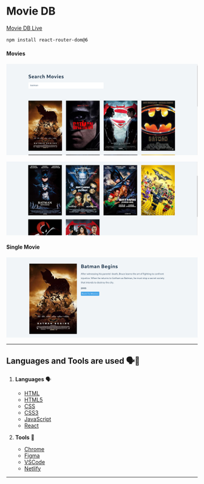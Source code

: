 # Movie DB

[Movie DB Live](https://react-movies-db-project.netlify.app/)

```sh
npm install react-router-dom@6
```

#### Movies

![alt text](./Screenshots/image.png)

![alt text](./Screenshots/image-1.png)

#### Single Movie

![alt text](./Screenshots/image-2.png)

---

## Languages and Tools are used 🗣️🔧

1. **Languages** 🗣️

   - [HTML](https://github.com/topics/html)
   - [HTML5](https://github.com/topics/html5)
   - [CSS](https://github.com/topics/css)
   - [CSS3](https://github.com/topics/css3)
   - [JavaScript](https://github.com/topics/javascript)
   - [React](https://github.com/topics/react)

2. **Tools** 🔧
   - [Chrome](https://github.com/topics/chrome)
   - [Figma](https://github.com/topics/figma)
   * [VSCode](https://github.com/topics/vscode)
   - [Netlify](https://github.com/topics/netlify)


-----